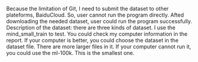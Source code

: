 Because the limitation of Git, I need to submit the dataset to other plateforms, BaiduCloud. So, user cannot run the program directly. Afted downloading the needed dataset, user could run the program successfully.
Description of the dataset: there are three kinds of dataset. I use the mind_small_train to test. You could check my computer information in the report. If your computer is better, you could choose the dataset in the dataset file. There are more larger files in it. If your computer cannot run it, you could use the ml-100k. This is the smallest one. 

